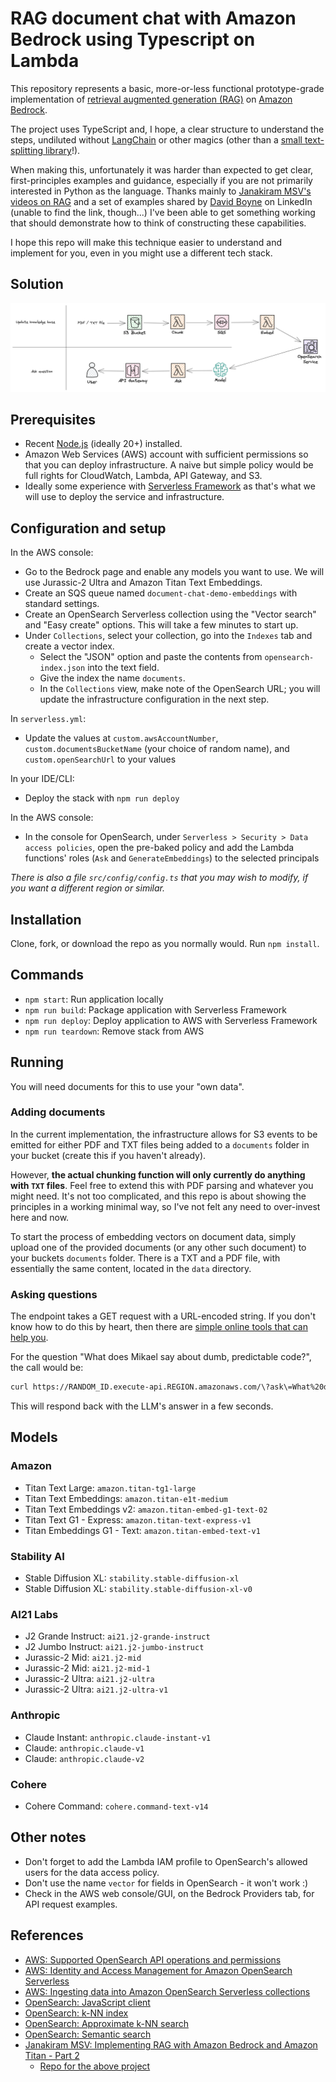 # RAG document chat with Amazon Bedrock using Typescript on Lambda

This repository represents a basic, more-or-less functional prototype-grade implementation of [retrieval augmented generation (RAG)](https://research.ibm.com/blog/retrieval-augmented-generation-RAG) on [Amazon Bedrock](https://aws.amazon.com/bedrock/).

The project uses TypeScript and, I hope, a clear structure to understand the steps, undiluted without [LangChain](https://www.langchain.com) or other magics (other than a [small text-splitting library](https://github.com/golbin/llm-chunk)!).

When making this, unfortunately it was harder than expected to get clear, first-principles examples and guidance, especially if you are not primarily interested in Python as the language. Thanks mainly to [Janakiram MSV's videos on RAG](https://www.youtube.com/watch?v=BXgaK8PPZAE) and a set of examples shared by [David Boyne](https://www.boyney.io) on LinkedIn (unable to find the link, though...) I've been able to get something working that should demonstrate how to think of constructing these capabilities.

I hope this repo will make this technique easier to understand and implement for you, even in you might use a different tech stack.

## Solution

![Diagram](./diagram.png)

## Prerequisites

- Recent [Node.js](https://nodejs.org/en/) (ideally 20+) installed.
- Amazon Web Services (AWS) account with sufficient permissions so that you can deploy infrastructure. A naive but simple policy would be full rights for CloudWatch, Lambda, API Gateway, and S3.
- Ideally some experience with [Serverless Framework](https://www.serverless.com) as that's what we will use to deploy the service and infrastructure.

## Configuration and setup

In the AWS console:

- Go to the Bedrock page and enable any models you want to use. We will use Jurassic-2 Ultra and Amazon Titan Text Embeddings.
- Create an SQS queue named `document-chat-demo-embeddings` with standard settings.
- Create an OpenSearch Serverless collection using the "Vector search" and "Easy create" options. This will take a few minutes to start up.
- Under `Collections`, select your collection, go into the `Indexes` tab and create a vector index.
  - Select the "JSON" option and paste the contents from `opensearch-index.json` into the text field.
  - Give the index the name `documents`.
  - In the `Collections` view, make note of the OpenSearch URL; you will update the infrastructure configuration in the next step.

In `serverless.yml`:

- Update the values at `custom.awsAccountNumber`, `custom.documentsBucketName` (your choice of random name), and `custom.openSearchUrl` to your values

In your IDE/CLI:

- Deploy the stack with `npm run deploy`

In the AWS console:

- In the console for OpenSearch, under `Serverless > Security > Data access policies`, open the pre-baked policy and add the Lambda functions' roles (`Ask` and `GenerateEmbeddings`) to the selected principals

_There is also a file `src/config/config.ts` that you may wish to modify, if you want a different region or similar._

## Installation

Clone, fork, or download the repo as you normally would. Run `npm install`.

## Commands

- `npm start`: Run application locally
- `npm run build`: Package application with Serverless Framework
- `npm run deploy`: Deploy application to AWS with Serverless Framework
- `npm run teardown`: Remove stack from AWS

## Running

You will need documents for this to use your "own data".

### Adding documents

In the current implementation, the infrastructure allows for S3 events to be emitted for either PDF and TXT files being added to a `documents` folder in your bucket (create this if you haven't already).

However, **the actual chunking function will only currently do anything with `TXT` files**. Feel free to extend this with PDF parsing and whatever you might need. It's not too complicated, and this repo is about showing the principles in a working minimal way, so I've not felt any need to over-invest here and now.

To start the process of embedding vectors on document data, simply upload one of the provided documents (or any other such document) to your buckets `documents` folder. There is a TXT and a PDF file, with essentially the same content, located in the `data` directory.

### Asking questions

The endpoint takes a GET request with a URL-encoded string. If you don't know how to do this by heart, then there are [simple online tools that can help you](https://www.urlencoder.org).

For the question "What does Mikael say about dumb, predictable code?", the call would be:

```bash
curl https://RANDOM_ID.execute-api.REGION.amazonaws.com/\?ask\=What%20does%20Mikael%20say%20about%20dumb%2C%20predictable%20code%3F
```

This will respond back with the LLM's answer in a few seconds.

## Models

### Amazon

- Titan Text Large: `amazon.titan-tg1-large`
- Titan Text Embeddings: `amazon.titan-e1t-medium`
- Titan Text Embeddings v2: `amazon.titan-embed-g1-text-02`
- Titan Text G1 - Express: `amazon.titan-text-express-v1`
- Titan Embeddings G1 - Text: `amazon.titan-embed-text-v1`

### Stability AI

- Stable Diffusion XL: `stability.stable-diffusion-xl`
- Stable Diffusion XL: `stability.stable-diffusion-xl-v0`

### AI21 Labs

- J2 Grande Instruct: `ai21.j2-grande-instruct`
- J2 Jumbo Instruct: `ai21.j2-jumbo-instruct`
- Jurassic-2 Mid: `ai21.j2-mid`
- Jurassic-2 Mid: `ai21.j2-mid-1`
- Jurassic-2 Ultra: `ai21.j2-ultra`
- Jurassic-2 Ultra: `ai21.j2-ultra-v1`

### Anthropic

- Claude Instant: `anthropic.claude-instant-v1`
- Claude: `anthropic.claude-v1`
- Claude: `anthropic.claude-v2`

### Cohere

- Cohere Command: `cohere.command-text-v14`

## Other notes

- Don't forget to add the Lambda IAM profile to OpenSearch's allowed users for the data access policy.
- Don't use the name `vector` for fields in OpenSearch - it won't work :)
- Check in the AWS web console/GUI, on the Bedrock Providers tab, for API request examples.

## References

- [AWS: Supported OpenSearch API operations and permissions](https://docs.aws.amazon.com/opensearch-service/latest/developerguide/serverless-genref.html#serverless-operations)
- [AWS: Identity and Access Management for Amazon OpenSearch Serverless](https://docs.aws.amazon.com/opensearch-service/latest/developerguide/security-iam-serverless.html#security_iam_id-based-policy-examples-data-plane.html)
- [AWS: Ingesting data into Amazon OpenSearch Serverless collections](https://docs.aws.amazon.com/opensearch-service/latest/developerguide/serverless-clients.html#serverless-javascript)
- [OpenSearch: JavaScript client](https://opensearch.org/docs/latest/clients/javascript/index/)
- [OpenSearch: k-NN index](https://opensearch.org/docs/latest/search-plugins/knn/knn-index/)
- [OpenSearch: Approximate k-NN search](https://opensearch.org/docs/latest/search-plugins/knn/approximate-knn/)
- [OpenSearch: Semantic search](https://opensearch.org/docs/latest/ml-commons-plugin/semantic-search/)
- [Janakiram MSV: Implementing RAG with Amazon Bedrock and Amazon Titan - Part 2](https://www.youtube.com/watch?v=BXgaK8PPZAE)
  - [Repo for the above project](https://github.com/janakiramm/rag-bedrock-titan)
